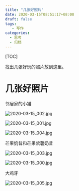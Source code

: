 ```yaml
---
title: "几张好照片"
date: 2020-03-15T08:51:17+08:00
draft: false
tags: 
   - 写作
categories:
  - 思考
  - 归档
---
```


[TOC]

找出几张好玩的照片放到这里。

<!--more-->

# 几张好照片

邻居家的小猫

![2020-03-15_002.jpg](https://gitee.com/gdhu/testtingop/raw/master/2020-03-15_002.jpg)

![2020-03-15_001.jpg](https://gitee.com/gdhu/testtingop/raw/master/2020-03-15_001.jpg)

![2020-03-15_004.jpg](https://gitee.com/gdhu/testtingop/raw/master/2020-03-15_004.jpg)

芒果奶昔和芒果紫薯奶昔

![2020-03-15_003.jpg](https://gitee.com/gdhu/testtingop/raw/master/2020-03-15_003.jpg)

![2020-03-15_000.jpg](https://gitee.com/gdhu/testtingop/raw/master/2020-03-15_000.jpg)

大鸡牙

![2020-03-15_005.jpg](https://gitee.com/gdhu/testtingop/raw/master/2020-03-15_005.jpg)